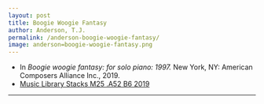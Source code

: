 ```yaml
---
layout: post
title: Boogie Woogie Fantasy
author: Anderson, T.J.
permalink: /anderson-boogie-woogie-fantasy/
image: anderson=boogie-woogie-fantasy.png
---
```


- In *Boogie woogie fantasy: for solo piano: 1997.* New York, NY: American Composers Alliance Inc., 2019.
- <a href="https://tufts-primo.hosted.exlibrisgroup.com/primo-explore/fulldisplay?docid=01TUN_ALMA21276728520003851&context=L&vid=01TUN&lang=en_US&search_scope=EVERYTHING&adaptor=Local%20Search%20Engine&tab=everything&query=any,contains,anderson%20boogie%20woogie%20fantasy&offset=0" target="_blank">Music Library Stacks M25 .A52 B6 2019</a>

---
